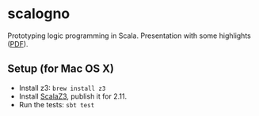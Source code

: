 scalogno
========

Prototyping logic programming in Scala.
Presentation with some highlights ([PDF](http://lampwww.epfl.ch/~amin/elf/scalogno-slides.pdf)).

Setup (for Mac OS X)
-----

* Install z3: `brew install z3`
* Install [ScalaZ3](https://github.com/epfl-lara/ScalaZ3), publish it for 2.11.
* Run the tests: `sbt test`
